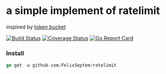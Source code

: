 # a simple implement of ratelimit
inspired by [token bucket](https://en.wikipedia.org/wiki/Token_bucket)

[![Build Status](https://www.travis-ci.org/FelixSeptem/ratelimit.svg?branch=master)](https://www.travis-ci.org/FelixSeptem/ratelimit)
[![Coverage Status](https://coveralls.io/repos/github/FelixSeptem/ratelimit/badge.svg?branch=master)](https://coveralls.io/github/FelixSeptem/ratelimit?branch=master)
[![Go Report Card](https://goreportcard.com/badge/github.com/FelixSeptem/ratelimit)](https://goreportcard.com/report/github.com/FelixSeptem/ratelimit)

### Install
```go
go get -u github.com/FelixSeptem/ratelimit
```

